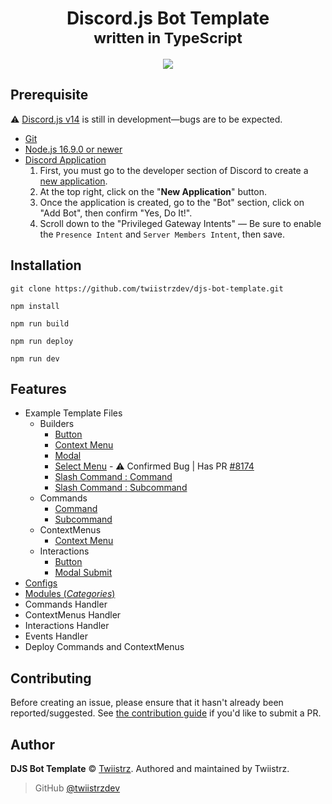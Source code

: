 <h1 align="center">
  Discord.js Bot Template<br/>
  <small>written in TypeScript</small>
</h1>

<p align="center">
  <a href="https://github.com/twiistrzdev/djs-bot-template">
    <img src="https://skillicons.dev/icons?i=discord,ts,nodejs,git,github" />
  </a>
</p>

## Prerequisite

⚠️ [Discord.js v14](https://github.com/discordjs/discord.js/milestone/3) is still in development—bugs are to be expected.

- [Git](https://git-scm.com/book/en/v2/Getting-Started-Installing-Git)
- [Node.js 16.9.0 or newer](https://nodejs.org/en/)
- [Discord Application](https://discord.com/developers/applications)
  1. First, you must go to the developer section of Discord to create a [new application](https://discord.com/developers/applications).
  2. At the top right, click on the "**New Application**" button.
  3. Once the application is created, go to the "Bot" section, click on "Add Bot", then confirm "Yes, Do It!".
  4. Scroll down to the "Privileged Gateway Intents" — Be sure to enable the `Presence Intent` and `Server Members Intent`, then save.

## Installation

```sh-session
git clone https://github.com/twiistrzdev/djs-bot-template.git
```

```sh-session
npm install
```

```sh-session
npm run build
```

```sh-session
npm run deploy
```

```sh-session
npm run dev
```

## Features

- Example Template Files
  - Builders
    - [Button](https://github.com/twiistrzdev/djs-bot-template/blob/main/src/builders/buttons/button.example.ts)
    - [Context Menu](https://github.com/twiistrzdev/djs-bot-template/blob/main/src/builders/contextmenus/contextmenu.example.ts)
    - [Modal](https://github.com/twiistrzdev/djs-bot-template/blob/main/src/builders/modals/modal.example.ts)
    - [Select Menu](https://github.com/twiistrzdev/djs-bot-template/blob/main/src/builders/selectmenus/selectmenu.example.ts) - ⚠️ Confirmed Bug | Has PR [#8174](https://github.com/discordjs/discord.js/pull/8174)
    - [Slash Command : Command](https://github.com/twiistrzdev/djs-bot-template/blob/main/src/builders/slashcommands/command.example.ts)
    - [Slash Command : Subcommand](https://github.com/twiistrzdev/djs-bot-template/blob/main/src/builders/slashcommands/subcommand.example.ts)
  - Commands
    - [Command](https://github.com/twiistrzdev/djs-bot-template/blob/main/src/commands/command.example.ts)
    - [Subcommand](https://github.com/twiistrzdev/djs-bot-template/blob/main/src/commands/subcommand.example.ts)
  - ContextMenus
    - [Context Menu](https://github.com/twiistrzdev/djs-bot-template/blob/main/src/contextmenus/contextmenu.example.ts)
  - Interactions
    - [Button](https://github.com/twiistrzdev/djs-bot-template/blob/main/src/interactions/button.example.ts)
    - [Modal Submit](https://github.com/twiistrzdev/djs-bot-template/blob/main/src/interactions/modalsubmit.example.ts)
- [Configs](https://github.com/twiistrzdev/djs-bot-template/blob/main/src/utils/config.ts)
- [Modules (_Categories_)](https://github.com/twiistrzdev/djs-bot-template/blob/main/src/client/enums/modules.ts)
- Commands Handler
- ContextMenus Handler
- Interactions Handler
- Events Handler
- Deploy Commands and ContextMenus

## Contributing

Before creating an issue, please ensure that it hasn't already been reported/suggested.
See [the contribution guide](https://github.com/twiistrzdev/djs-bot-template/blob/main/.github/CONTRIBUTING.md) if you'd like to submit a PR.

## Author

**DJS Bot Template** © [Twiistrz](https://github.com/twiistrzdev).
Authored and maintained by Twiistrz.

> GitHub [@twiistrzdev](https://github.com/twiistrzdev)
